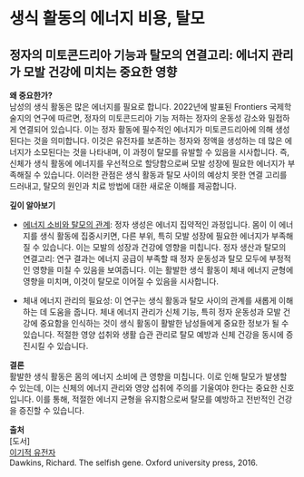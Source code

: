 
# 생식 활동의 에너지 비용, 탈모

## 정자의 미토콘드리아 기능과 탈모의 연결고리: 에너지 관리가 모발 건강에 미치는 중요한 영향

**왜 중요한가?**     
남성의 생식 활동은 많은 에너지를 필요로 합니다. 2022년에 발표된 Frontiers 국제학술지의 연구에 따르면, 정자의 미토콘드리아 기능 저하는 정자의 운동성 감소와 밀접하게 연결되어 있습니다. 이는 정자 활동에 필수적인 에너지가 미토콘드리아에 의해 생성된다는 것을 의미합니다. 이것은 유전자를 보존하는 정자와 정액을 생성하는 데 많은 에너지가 소모된다는 것을 나타내며, 이 과정이 탈모를 유발할 수 있음을 시사합니다. 즉, 신체가 생식 활동에 에너지를 우선적으로 할당함으로써 모발 성장에 필요한 에너지가 부족해질 수 있습니다. 이러한 관점은 생식 활동과 탈모 사이의 예상치 못한 연결 고리를 드러내고, 탈모의 원인과 치료 방법에 대한 새로운 이해를 제공합니다. 

**깊이 알아보기** 

- [에너지 소비와 탈모의 관계](/m03/m0305): 정자 생성은 에너지 집약적인 과정입니다. 몸이 이 에너지를 생식 활동에 집중시키면, 다른 부위, 특히 모발 성장에 필요한 에너지가 부족해질 수 있습니다. 이는 모발의 성장과 건강에 영향을 미칩니다. 정자 생산과 탈모의 연결고리: 연구 결과는 에너지 공급이 부족할 때 정자 운동성과 탈모 모두에 부정적인 영향을 미칠 수 있음을 보여줍니다. 이는 활발한 생식 활동이 체내 에너지 균형에 영향을 미치며, 이것이 탈모로 이어질 수 있음을 시사합니다. 

- 체내 에너지 관리의 필요성: 이 연구는 생식 활동과 탈모 사이의 관계를 새롭게 이해하는 데 도움을 줍니다. 체내 에너지 관리가 신체 기능, 특히 정자 운동성과 모발 건강에 중요함을 인식하는 것이 생식 활동이 활발한 남성들에게 중요한 정보가 될 수 있습니다. 적절한 영양 섭취와 생활 습관 관리로 탈모 예방과 신체 건강을 동시에 증진시킬 수 있습니다. 

**결론**    
활발한 생식 활동은 몸의 에너지 소비에 큰 영향을 미칩니다. 이로 인해 탈모가 발생할 수 있는데, 이는 신체의 에너지 관리와 영양 섭취에 주의를 기울여야 한다는 중요한 신호입니다. 이를 통해, 적절한 에너지 균형을 유지함으로써 탈모를 예방하고 전반적인 건강을 증진할 수 있습니다.

**출처**    
[도서]  
[이기적 유전자](/m04/m0407/m040701)  
Dawkins, Richard. The selfish gene. Oxford university press, 2016.
<!--stackedit_data:
eyJoaXN0b3J5IjpbLTQ5NjcyMjU0Myw2MjE5MzU1NjksLTEyNT
QzNTMzOTgsLTEzMjI5MjI0MTFdfQ==
-->